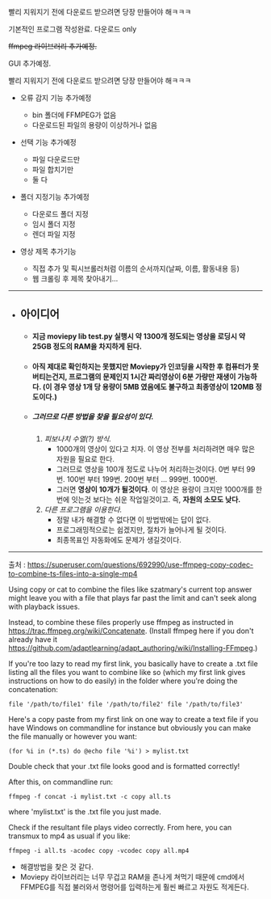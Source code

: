 빨리 지워지기 전에 다운로드 받으려면 당장 만들어야 해ㅋㅋㅋ


기본적인 프로그램 작성완료.
다운로드 only

~~ffmpeg 라이브러리 추가예정.~~

GUI 추가예정. 

빨리 지워지기 전에 다운로드 받으려면 당장 만들어야 해ㅋㅋㅋ

+ 오류 감지 기능 추가예정
    + bin 폴더에 FFMPEG가 없음
    + 다운로드된 파일의 용량이 이상하거나 없음
    
+ 선택 기능 추가예정
    + 파일 다운로드만
    + 파일 합치기만
    + 둘 다

+ 폴더 지정기능 추가예정
    + 다운로드 폴더 지정
    + 임시 폴더 지정
    + 렌더 파일 지정
+ 영상 제목 추가기능
    + 직접 추가 및 픽시브롤러처럼 이름의 순서까지(날짜, 이름, 활동내용 등)
    + 웹 크롤링 후 제목 찾아내기...

---

+ ## 아이디어
    + #### 지금 moviepy lib test.py 실행시 약 1300개 정도되는 영상을 로딩시 약 25GB 정도의 RAM을 차지하게 된다.
    + #### 아직 제대로 확인하지는 못했지만 Moviepy가 인코딩을 시작한 후 컴퓨터가 못버티는건지, 프로그램의 문제인지 1시간 짜리영상이 6분 가량만 재생이 가능하다. (이 경우 영상 1개 당 용량이 5MB 였음에도 불구하고 최종영상이 120MB 정도이다.)
    + ##### 그러므로 다른 방법을 찾을 필요성이 있다.
        1. _피보나치 수열(?) 방식._
            + 1000개의 영상이 있다고 치자. 이 영상 전부를 처리하려면 매우 많은 자원을 필요로 한다.
            + 그러므로 영상을 100개 정도로 나누어 처리하는것이다. 0번 부터 99번. 100번 부터 199번. 200번 부터 ... 999번. 1000번.
            + 그러면 **영상이 10개가 될것이다**. 이 영상은 용량이 크지만 1000개를 한번에 잇는것 보다는 쉬운 작업일것이고. 즉, **자원의 소모도 낮다.**
        2. _다른 프로그램을 이용한다._
            + 정말 내가 해결할 수 없다면 이 방법밖에는 답이 없다.
            + 프로그래밍적으로는 쉽겠지만, 절차가 늘어나게 될 것이다.
            + 최종목표인 자동화에도 문제가 생길것이다. 
            
---
출처 : https://superuser.com/questions/692990/use-ffmpeg-copy-codec-to-combine-ts-files-into-a-single-mp4

Using copy or cat to combine the files like szatmary's current top answer might leave you with a file that plays far past the limit and can't seek along with playback issues.

Instead, to combine these files properly use ffmpeg as instructed in https://trac.ffmpeg.org/wiki/Concatenate. (Install ffmpeg here if you don't already have it https://github.com/adaptlearning/adapt_authoring/wiki/Installing-FFmpeg.)

If you're too lazy to read my first link, you basically have to create a .txt file listing all the files you want to combine like so (which my first link gives instructions on how to do easily) in the folder where you're doing the concatenation:

`file '/path/to/file1'
file '/path/to/file2'
file '/path/to/file3'`

Here's a copy paste from my first link on one way to create a text file if you have Windows on commandline for instance but obviously you can make the file manually or however you want:

`(for %i in (*.ts) do @echo file '%i') > mylist.txt`

Double check that your .txt file looks good and is formatted correctly!

After this, on commandline run:

`
ffmpeg -f concat -i mylist.txt -c copy all.ts
`

where 'mylist.txt' is the .txt file you just made.


Check if the resultant file plays video correctly. From here, you can transmux to mp4 as usual if you like:

`
ffmpeg -i all.ts -acodec copy -vcodec copy all.mp4
`

+ 해결방법을 찾은 것 같다. 
+ Moviepy 라이브러리는 너무 무겁고 RAM을 존나게 쳐먹기 때문에 cmd에서 FFMPEG를 직접 불러와서 명령어를 입력하는게 훨씬 빠르고 자원도 적게든다.
